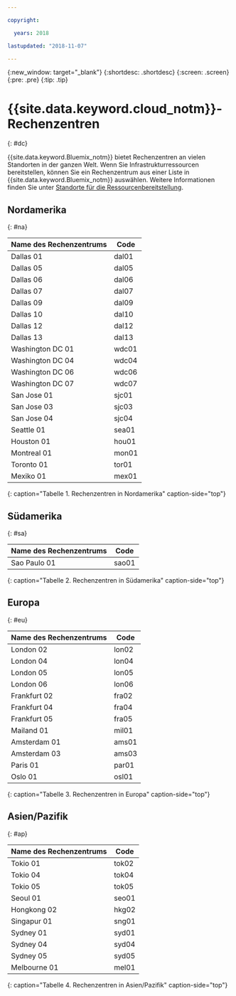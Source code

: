 ```yaml
---

copyright:

  years: 2018

lastupdated: "2018-11-07"

---
```


{:new_window: target="_blank"}
{:shortdesc: .shortdesc}
{:screen: .screen}
{:pre: .pre}
{:tip: .tip}

# {{site.data.keyword.cloud_notm}}-Rechenzentren
{: #dc}

{{site.data.keyword.Bluemix_notm}} bietet Rechenzentren an vielen Standorten in der ganzen Welt. Wenn Sie Infrastrukturressourcen bereitstellen, können Sie ein Rechenzentrum aus einer Liste in {{site.data.keyword.Bluemix_notm}} auswählen. Weitere Informationen finden Sie unter [Standorte für die Ressourcenbereitstellung](ha-regions.html).

## Nordamerika
{: #na}

| Name des Rechenzentrums | Code |
|----------|---------|
|Dallas 01|dal01|
|Dallas 05|dal05|
|Dallas 06|dal06|
|Dallas 07|dal07|
|Dallas 09|dal09|
|Dallas 10|dal10|
|Dallas 12|dal12|
|Dallas 13|dal13|
|Washington DC 01|wdc01|
|Washington DC 04|wdc04|
|Washington DC 06|wdc06|
|Washington DC 07|wdc07|
|San Jose 01|sjc01|
|San Jose 03|sjc03|
|San Jose 04|sjc04|
|Seattle 01|sea01|
|Houston 01|hou01|
|Montreal 01|mon01|
|Toronto 01|tor01|
|Mexiko 01|mex01|
{: caption="Tabelle 1. Rechenzentren in Nordamerika" caption-side="top"}

## Südamerika
{: #sa}

| Name des Rechenzentrums | Code |
|----------|---------|
|Sao Paulo 01|sao01|
{: caption="Tabelle 2. Rechenzentren in Südamerika" caption-side="top"}

## Europa
{: #eu}

| Name des Rechenzentrums | Code |
|----------|---------|
|London 02|lon02|
|London 04|lon04|
|London 05|lon05|
|London 06|lon06|
|Frankfurt 02|fra02|
|Frankfurt 04|fra04|
|Frankfurt 05|fra05|
|Mailand 01|mil01|
|Amsterdam 01|ams01|
|Amsterdam 03|ams03|
|Paris 01|par01|
|Oslo 01|osl01|
{: caption="Tabelle 3. Rechenzentren in Europa" caption-side="top"}

## Asien/Pazifik
{: #ap}

| Name des Rechenzentrums | Code |
|----------|---------|
|Tokio 01|tok02|
|Tokio 04|tok04|
|Tokio 05|tok05|
|Seoul 01|seo01|
|Hongkong 02|hkg02|
|Singapur 01|sng01|
|Sydney 01|syd01|
|Sydney 04|syd04|
|Sydney 05|syd05|
|Melbourne 01|mel01|
{: caption="Tabelle 4. Rechenzentren in Asien/Pazifik" caption-side="top"}
